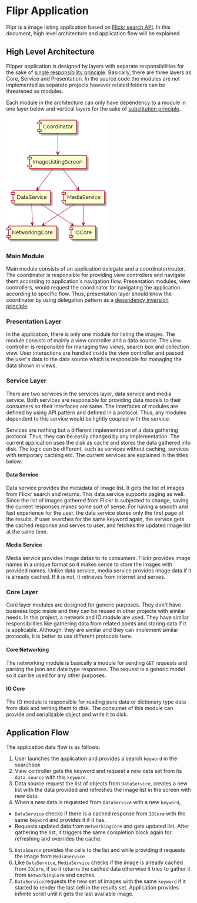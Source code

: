 # Flipr Application

Flipr is a image listing application based on [Flickr search API](https://www.flickr.com/services/api/explore/flickr.photos.search).  In this document, high level architecture and application flow will be explained. 

## High Level Architecture
Flipper application is designed by layers with separate responsibilities for the sake of [single responsibility principle](https://en.wikipedia.org/wiki/Single_responsibility_principle). Basically, there are three layers as Core, Service and Presentation. In the source code the modules are not implemented as separate projects however related folders can be threatened as modules.

Each module in the architecture can only have dependency to a module in one layer below and vertical layers for the sake of [substitution principle](https://en.wikipedia.org/wiki/Liskov_substitution_principle). 

![component_diagram](Docs/component_diagram.png)

### Main Module
Main module consists of an application delegate and a coordinator/router. The coordinator is responsible for providing view controllers and navigate them according to application's navigation flow. Presentation modules, view controllers, would request the coordinator for navigating the application according to specific flow. Thus,  presentation layer should know the coordinator by using delegation pattern as a [dependency inversion principle](https://en.wikipedia.org/wiki/Dependency_inversion_principle).

### Presentation Layer
In the application, there is only one module for listing the images. The module consists of mainly a view controller and a data source. The view controller is responsible for managing two views, search box and collection view. User interactions are handled inside the view controller and passed the user's data to the data source which is responsible for managing the data shown in views.

### Service Layer
There are two services in the services layer, data service and media service. Both services are responsible for providing data models to their consumers so their interfaces are same. The interfaces of modules are defined by using API pattern and defined in a protocol. Thus, any modules dependent to this service would be lightly coupled with the service. 

Services are nothing but a different implementation of a data gathering protocol. Thus, they can be easily changed by any implementation. The current application uses the disk as cache and stores the data gathered into disk. The logic can be different, such as services without caching, services with temporary caching etc. The current services are explained in the titles below.

#### Data Service
Data service provides the metadata of image list. It gets the list of images from Flickr search and returns. This data service supports paging as well. Since the list of images gathered from Flickr is subjected to change, saving the current responses makes some sort of sense. For having a smooth and fast experience for the user, the data service stores only the first page of the results. If user searches for the same keyword again, the service gets the cached response and serves to user, and fetches the updated image list at the same time.

#### Media Service
Media service provides image datas to its consumers. Flickr provides image names in a unique format so it makes sense to store the images with provided names. Unlike data service, media service provides image data if it is already cached. If it is not, it retrieves from internet and serves.

### Core Layer
Core layer modules are designed for generic purposes. They don't have business logic inside and they can be reused in other projects with similar needs. In this project, a  network and IO module are used. They have similar responsibilities like gathering data from related points and storing data if it is applicable. Although. they are similar and they can implement similar protocols, it is better to use different protocols here.

#### Core Networking
The networking module is basically a module for sending `GET` requests and parsing the json and data type responses. The request is a generic model so it can be used for any other purposes.

#### IO Core
The IO module is responsible for reading pure data or dictionary type data from disk and writing them to disk. The consumer of this module can provide and serializable object and write it to disk.

## Application Flow
The application data flow is as follows:
1. User launches the application and provides a search `keyword` in the searchbox
2. View controller gets the keyword and request a new data set from its `data source` with this `keyword`.
3. Data source request the list of objects from `DataService`, creates a new list with the data provided and refreshes the image list in the screen with new data.
4. When a new data is requested from `DataService` with a new `keyword`, 
* `DataService` checks if there is a cached response from `IOCore` with the same `keyword` and provides it if it has. 
* Requests updated data from `NetworkingCore` and gets updated list. After gathering the list, it triggers the same completion block again for refreshing and overrides the cache.
5. `DataSource` provides the cells to the list and while providing it requests the image from `MediaService`
6. Like `DataService`, `MediaService` checks if the image is already cached from `IOCore`, if so it returns the cached data otherwise it tries to gather it from `NetworkingCore` and caches.
7. `DataService` requests the new set of images with the same `keyword` if it started to render the last cell in the results set. Application provides infinite scroll until it gets the last available image.



